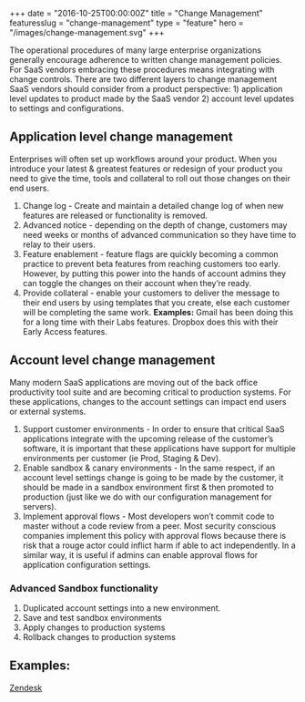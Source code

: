 +++
date = "2016-10-25T00:00:00Z"
title = "Change Management"
featuresslug = "change-management"
type = "feature"
hero = "/images/change-management.svg"
+++

The operational procedures of many large enterprise organizations generally encourage adherence to written change management policies. For SaaS vendors embracing these procedures means integrating with change controls. There are two different layers to change management SaaS vendors should consider from a product perspective: 1) application level updates to product made by the SaaS vendor 2) account level updates to settings and configurations.

## Application level change management
Enterprises will often set up workflows around your product. When you introduce your latest & greatest features or redesign of your product you need to give the time, tools and collateral to roll out those changes on their end users.

1. Change log - Create and maintain a detailed change log of when new features are released or functionality is removed.
1. Advanced notice - depending on the depth of change, customers may need weeks or months of advanced communication so they have time to relay to their users.
1. Feature enablement - feature flags are quickly becoming a common practice to prevent beta features from reaching customers too early. However, by putting this power into the hands of account admins they can toggle the changes on their account when they’re ready.
1. Provide collateral - enable your customers to deliver the message to their end users by using templates that you create, else each customer will be completing the same work.
**Examples:** Gmail has been doing this for a long time with their Labs features. Dropbox does this with their Early Access features.

## Account level change management
Many modern SaaS applications are moving out of the back office productivity tool suite and are becoming critical to production systems. For these applications, changes to the account settings can impact end users or external systems.

1. Support customer environments - In order to ensure that critical SaaS applications integrate with the upcoming release of the customer’s software, it is important that these applications have support for multiple environments per customer (ie Prod, Staging & Dev).
1. Enable sandbox & canary environments - In the same respect, if an account level settings change is going to be made by the customer, it should be made in a sandbox environment first & then promoted to production (just like we do with our configuration management for servers).
1. Implement approval flows - Most developers won’t commit code to master without a code review from a peer. Most security conscious companies implement this policy with approval flows because there is risk that a rouge actor could inflict harm if able to act independently. In a similar way, it is useful if admins can enable approval flows for application configuration settings.

### Advanced Sandbox functionality
1. Duplicated account settings into a new environment.
1. Save and test sandbox environments
1. Apply changes to production systems
1. Rollback changes to production systems

## Examples:
[Zendesk](/zendesk/change-management)
